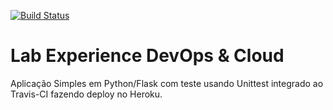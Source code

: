 [![Build Status](https://travis-ci.com/andrereges/devopslab.svg?branch=main)](https://travis-ci.com/andrereges/devopslab)

# Lab Experience DevOps & Cloud
Aplicação Simples em  Python/Flask com teste usando Unittest integrado ao Travis-CI fazendo deploy no Heroku.

